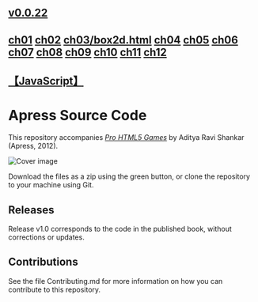 ## [v0.0.22](https://github.com/littleflute/pro-html5-games/edit/master/README.md)
## [ch01](ch01) [ch02](9781430212345_ch02-code) [ch03/box2d.html](9781430212345_ch03-code/box2d.html)  [ch04](9781430212345_ch04-code) [ch05](9781430212345_ch05-code) [ch06](9781430212345_ch06-code) [ch07](9781430247104_ch07-code/9781430212345_ch07-code/) [ch08](9781430247104_ch08-code/9781430212345_ch08-code/) [ch09](9781430212345_ch09-code) [ch10](9781430212345_ch10-code) [ch11](9781430212345_ch11-code) [ch12](9781430212345_ch12-code)
## [【JavaScript】](https://littleflute.github.io/JavaScript/)

# Apress Source Code

This repository accompanies [*Pro HTML5 Games*](http://www.apress.com/9781430247104) by Aditya Ravi Shankar (Apress, 2012).

![Cover image](9781430247104.jpg)

Download the files as a zip using the green button, or clone the repository to your machine using Git.

## Releases

Release v1.0 corresponds to the code in the published book, without corrections or updates.

## Contributions

See the file Contributing.md for more information on how you can contribute to this repository.
